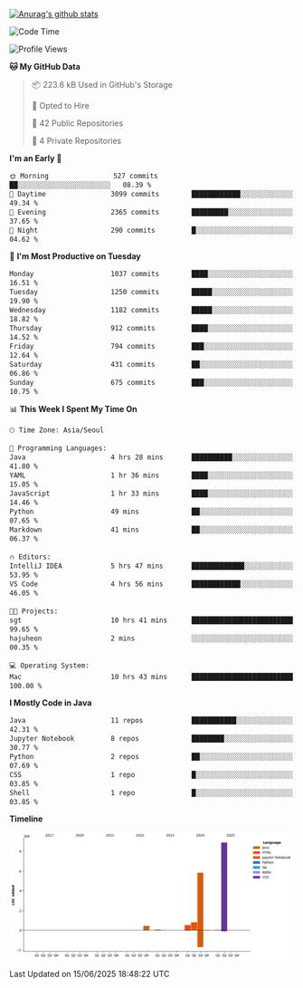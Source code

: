 [![Anurag's github stats](https://github-readme-stats.vercel.app/api?username=hajubal)](https://github.com/anuraghazra/github-readme-stats)

<!--START_SECTION:waka-->
![Code Time](http://img.shields.io/badge/Code%20Time-508%20hrs%2018%20mins-blue)

![Profile Views](http://img.shields.io/badge/Profile%20Views-0-blue)

**🐱 My GitHub Data** 

> 📦 223.6 kB Used in GitHub's Storage 
 > 
> 💼 Opted to Hire
 > 
> 📜 42 Public Repositories 
 > 
> 🔑 4 Private Repositories 
 > 
**I'm an Early 🐤** 

```text
🌞 Morning                527 commits         ██░░░░░░░░░░░░░░░░░░░░░░░   08.39 % 
🌆 Daytime                3099 commits        ████████████░░░░░░░░░░░░░   49.34 % 
🌃 Evening                2365 commits        █████████░░░░░░░░░░░░░░░░   37.65 % 
🌙 Night                  290 commits         █░░░░░░░░░░░░░░░░░░░░░░░░   04.62 % 
```
📅 **I'm Most Productive on Tuesday** 

```text
Monday                   1037 commits        ████░░░░░░░░░░░░░░░░░░░░░   16.51 % 
Tuesday                  1250 commits        █████░░░░░░░░░░░░░░░░░░░░   19.90 % 
Wednesday                1182 commits        █████░░░░░░░░░░░░░░░░░░░░   18.82 % 
Thursday                 912 commits         ████░░░░░░░░░░░░░░░░░░░░░   14.52 % 
Friday                   794 commits         ███░░░░░░░░░░░░░░░░░░░░░░   12.64 % 
Saturday                 431 commits         ██░░░░░░░░░░░░░░░░░░░░░░░   06.86 % 
Sunday                   675 commits         ███░░░░░░░░░░░░░░░░░░░░░░   10.75 % 
```


📊 **This Week I Spent My Time On** 

```text
🕑︎ Time Zone: Asia/Seoul

💬 Programming Languages: 
Java                     4 hrs 28 mins       ██████████░░░░░░░░░░░░░░░   41.80 % 
YAML                     1 hr 36 mins        ████░░░░░░░░░░░░░░░░░░░░░   15.05 % 
JavaScript               1 hr 33 mins        ████░░░░░░░░░░░░░░░░░░░░░   14.46 % 
Python                   49 mins             ██░░░░░░░░░░░░░░░░░░░░░░░   07.65 % 
Markdown                 41 mins             ██░░░░░░░░░░░░░░░░░░░░░░░   06.37 % 

🔥 Editors: 
IntelliJ IDEA            5 hrs 47 mins       █████████████░░░░░░░░░░░░   53.95 % 
VS Code                  4 hrs 56 mins       ████████████░░░░░░░░░░░░░   46.05 % 

🐱‍💻 Projects: 
sgt                      10 hrs 41 mins      █████████████████████████   99.65 % 
hajuheon                 2 mins              ░░░░░░░░░░░░░░░░░░░░░░░░░   00.35 % 

💻 Operating System: 
Mac                      10 hrs 43 mins      █████████████████████████   100.00 % 
```

**I Mostly Code in Java** 

```text
Java                     11 repos            ███████████░░░░░░░░░░░░░░   42.31 % 
Jupyter Notebook         8 repos             ████████░░░░░░░░░░░░░░░░░   30.77 % 
Python                   2 repos             ██░░░░░░░░░░░░░░░░░░░░░░░   07.69 % 
CSS                      1 repo              █░░░░░░░░░░░░░░░░░░░░░░░░   03.85 % 
Shell                    1 repo              █░░░░░░░░░░░░░░░░░░░░░░░░   03.85 % 
```



**Timeline**

![Lines of Code chart](https://raw.githubusercontent.com/hajubal/hajubal/main/assets/bar_graph.png)


 Last Updated on 15/06/2025 18:48:22 UTC
<!--END_SECTION:waka-->